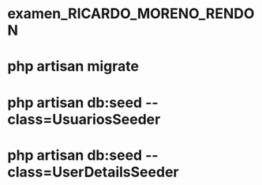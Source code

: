 # examen_RICARDO_MORENO_RENDON
# php artisan migrate
# php artisan db:seed --class=UsuariosSeeder
# php artisan db:seed --class=UserDetailsSeeder